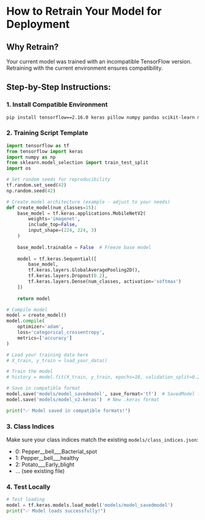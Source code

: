 # How to Retrain Your Model for Deployment

## Why Retrain?
Your current model was trained with an incompatible TensorFlow version. Retraining with the current environment ensures compatibility.

## Step-by-Step Instructions:

### 1. Install Compatible Environment
```bash
pip install tensorflow==2.16.0 keras pillow numpy pandas scikit-learn matplotlib
```

### 2. Training Script Template
```python
import tensorflow as tf
from tensorflow import keras
import numpy as np
from sklearn.model_selection import train_test_split
import os

# Set random seeds for reproducibility
tf.random.set_seed(42)
np.random.seed(42)

# Create model architecture (example - adjust to your needs)
def create_model(num_classes=15):
    base_model = tf.keras.applications.MobileNetV2(
        weights='imagenet',
        include_top=False,
        input_shape=(224, 224, 3)
    )
    
    base_model.trainable = False  # Freeze base model
    
    model = tf.keras.Sequential([
        base_model,
        tf.keras.layers.GlobalAveragePooling2D(),
        tf.keras.layers.Dropout(0.2),
        tf.keras.layers.Dense(num_classes, activation='softmax')
    ])
    
    return model

# Compile model
model = create_model()
model.compile(
    optimizer='adam',
    loss='categorical_crossentropy',
    metrics=['accuracy']
)

# Load your training data here
# X_train, y_train = load_your_data()

# Train the model
# history = model.fit(X_train, y_train, epochs=10, validation_split=0.2)

# Save in compatible format
model.save('models/model_savedmodel', save_format='tf')  # SavedModel format
model.save('models/model_v2.keras')  # New .keras format

print("✅ Model saved in compatible formats!")
```

### 3. Class Indices
Make sure your class indices match the existing `models/class_indices.json`:
- 0: Pepper__bell___Bacterial_spot
- 1: Pepper__bell___healthy
- 2: Potato___Early_blight
- ... (see existing file)

### 4. Test Locally
```python
# Test loading
model = tf.keras.models.load_model('models/model_savedmodel')
print("✅ Model loads successfully!")
```
